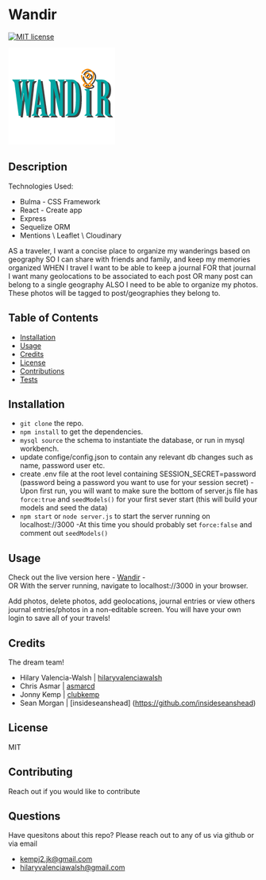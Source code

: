 # Wandir 
  [![MIT license](https://img.shields.io/badge/License-MIT-blue.svg)](https://lbesson.mit-license.org/)

  ![wandir](./assets/logo_2.png)
  ## Description 
  Technologies Used:
  - Bulma - CSS Framework
  - React - Create app
  - Express
  - Sequelize ORM
  - Mentions \ Leaflet \ Cloudinary
  
   AS a traveler, I want a concise place to organize my wanderings based on geography
   SO I can share with friends and family, and keep my memories organized
   WHEN I travel I want to be able to keep a journal
   FOR that journal I want many geolocations to be associated to each post OR many post can belong to a single geography
   ALSO I need to be able to organize my photos. These photos will be tagged to post/geographies they belong to.

  ## Table of Contents
  * [Installation](#installation)
  * [Usage](#usage)
  * [Credits](#credits)
  * [License](#license)
  * [Contributions](#contributing)
  * [Tests](#tests)
  
  ## Installation 
  - ```git clone``` the repo. 
  - ```npm install``` to get the dependencies. 
  - ```mysql source``` the schema to instantiate the database, or run in mysql workbench.
  -  update confige/config.json to contain any relevant db changes such as name, password user etc.
  - create .env file at the root level containing SESSION_SECRET=password (password being a password you want to use for your session secret)
  -Upon first run, you will want to make sure the bottom of server.js file has ```force:true``` and ```seedModels()``` for your first sever start (this will build your models and seed the data)  
  - ```npm start``` or ```node server.js``` to start the server running on localhost://3000
  -At this time you should probably set ```force:false``` and comment out ```seedModels()```
  
  ## Usage
  Check out the live version here - [Wandir](https://wandir.herokuapp.com/) -  
  OR With the server running, navigate to localhost://3000 in your browser. 
  
  
  Add photos, delete photos, add geolocations, journal entries or view others journal entries/photos in a non-editable screen. You will have your own login to save all of your travels! 

  ## Credits
  The dream team! 
  - Hilary Valencia-Walsh |  [hilaryvalenciawalsh](https://github.com/hilaryvalenciawalsh) 
  - Chris Asmar | [asmarcd](https://github.com/asmarcd)  
  - Jonny Kemp  | [clubkemp](https://github.com/clubkemp)
  - Sean Morgan | [insideseanshead] (https://github.com/insideseanshead)
  
  ## License
  MIT
  
  ## Contributing
  Reach out if you would like to contribute
  
  ## Questions
  Have quesitons about this repo? Please reach out to any of us via github or via email
  * kempj2.jk@gmail.com
  * hilaryvalenciawalsh@gmail.com
